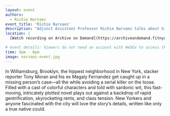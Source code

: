 ```yaml
---
layout: event
authors:
  - Richie Narvaez
event_title: 'Richie Narvaez'
description: "Adjunct Assistant Professor Richie Narvaez talks about his book, Hipster Death Rattle"
location: |
  [Watch recording on Archive on Demand](https://archiveondemand.fitnyc.edu/item/26332)

# event_details: Viewers do not need an account with WebEx to access this event. After clicking the link, the event can be viewed either through your web browser or by downloading the WebEx desktop application. If this is your first time using WebEx, please plan on joining the event several minutes before the starting time to troubleshoot any issues.
time: 5pm - 6pm
image: narvaez-event.jpg
---
```

In Williamsburg, Brooklyn, the hippest neighborhood in New York, slacker reporter Tony Moran and his ex Magaly Fernandez get caught up in a missing person’s case—all the while avoiding a serial killer on the loose. Filled with a cast of colorful characters and told with sardonic wit, this fast-moving, intricately plotted novel plays out against a backdrop of rapid gentrification, skyrocketing rents, and class tension. New Yorkers and anyone fascinated with the city will love the story’s details, written like only a true native could.
